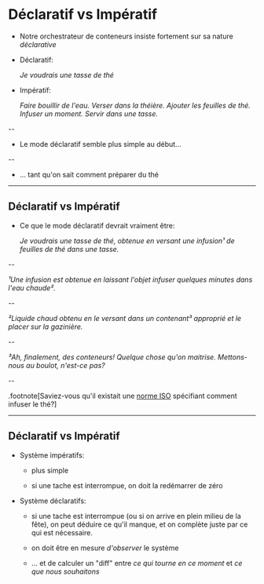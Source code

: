 # Déclaratif vs Impératif

- Notre orchestrateur de conteneurs insiste fortement sur sa nature *déclarative*

- Déclaratif:

  *Je voudrais une tasse de thé*

- Impératif:

  *Faire bouillir de l'eau. Verser dans la théière. Ajouter les feuilles de thé. Infuser un moment. Servir dans une tasse.*

--

- Le mode déclaratif semble plus simple au début...

--

- ... tant qu'on sait comment préparer du thé


---

## Déclaratif vs Impératif

- Ce que le mode déclaratif devrait vraiment être:

  *Je voudrais une tasse de thé, obtenue en versant une infusion¹ de feuilles de thé dans une tasse.*

--

  *¹Une infusion est obtenue en laissant l'objet infuser quelques minutes dans l'eau chaude².*

--

  *²Liquide chaud obtenu en le versant dans un contenant³ approprié et le placer sur la gazinière.*

--

  *³Ah, finalement, des conteneurs! Quelque chose qu'on maitrise. Mettons-nous au boulot, n'est-ce pas?*

--

.footnote[Saviez-vous qu'il existait une [norme ISO](https://fr.wikipedia.org/wiki/ISO_3103) spécifiant comment infuser le thé?]

---

## Déclaratif vs Impératif

- Système impératifs:

  - plus simple

  - si une tache est interrompue, on doit la redémarrer de zéro

- Système déclaratifs:

  - si une tache est interrompue (ou si on arrive en plein milieu de la fête),
    on peut déduire ce qu'il  manque, et on complète juste par ce qui est nécessaire.

  - on doit être en mesure *d'observer* le système

  - ... et de calculer un "diff" entre *ce qui tourne en ce moment* et *ce que nous souhaitons*

